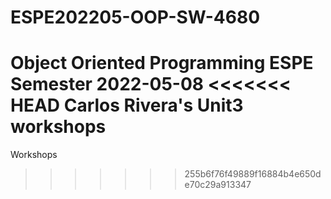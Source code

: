 # ESPE202205-OOP-SW-4680
Object Oriented Programming ESPE Semester 2022-05-08
<<<<<<< HEAD
Carlos Rivera's Unit3 workshops
=======
Workshops
>>>>>>> 255b6f76f49889f16884b4e650de70c29a913347
